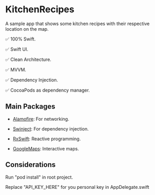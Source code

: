 # KitchenRecipes

A sample app that shows some kitchen recipes with their respective location on the map.

:white_check_mark: 100% Swift.

:white_check_mark: Swift UI.

:white_check_mark: Clean Architecture.

:white_check_mark: MVVM.

:white_check_mark: Dependency Injection.

:white_check_mark: CocoaPods as dependency manager.

## Main Packages

-  [Alamofire](https://github.com/Alamofire/Alamofire): For networking.

-  [Swinject](https://github.com/Swinject/Swinject): For dependency injection.

-  [RxSwift](https://github.com/ReactiveX/RxSwift): Reactive programming.

-  [GoogleMaps](https://github.com/googlemaps/google-maps-ios-utils): Interactive maps.

## Considerations

Run "pod install" in root project.

Replace "API_KEY_HERE" for you personal key in AppDelegate.swift
